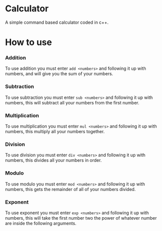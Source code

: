 # Calculator
A simple command based calculator coded in c++.

# How to use
### Addition
To use addition you must enter `add <numbers>` and following it up with numbers, and will give you the sum of your numbers.

### Subtraction
To use subtraction you must enter `sub <numbers>` and following it up with numbers, this will subtract all your numbers from the first number.

### Multiplication
To use multiplication you must enter `mul <numbers>` and following it up with numbers, this multiply all your numbers together.

### Division
To use division you must enter `div <numbers>` and following it up with numbers, this divides all your numbers in order.

### Modulo
To use modulo you must enter `mod <numbers>` and following it up with numbers, this gets the remainder of all of your numbers divided.

### Exponent
To use exponent you must enter `exp <numbers>` and following it up with numbers, this will take the first number two the power of whatever number are inside the following arguments.
